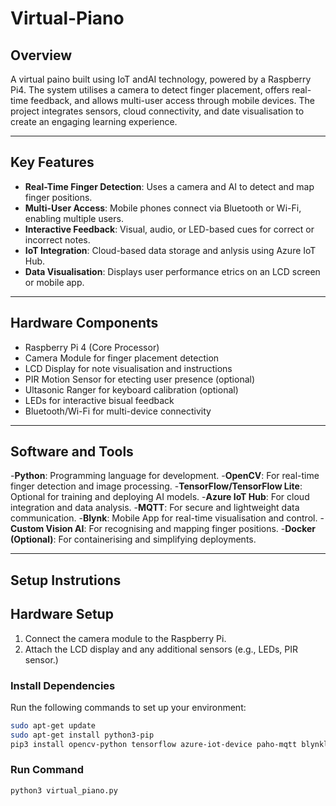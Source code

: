 # Virtual-Piano

## Overview
A virtual paino built using IoT andAI technology, powered by a Raspberry Pi4. The system utilises a camera to detect finger placement, offers real-time feedback, and allows multi-user access through mobile devices. The project integrates sensors, cloud connectivity, and date visualisation to create an engaging learning experience.

---

## Key Features
- **Real-Time Finger Detection**: Uses a camera and AI to detect and map finger positions.
- **Multi-User Access**: Mobile phones connect via Bluetooth or Wi-Fi, enabling multiple users.
- **Interactive Feedback**: Visual, audio, or LED-based cues for correct or incorrect notes.
- **IoT Integration**: Cloud-based data storage and anlysis using Azure IoT Hub.
- **Data Visualisation**: Displays user performance etrics on an LCD screen or mobile app.

---

## Hardware Components
- Raspberry Pi 4 (Core Processor)
- Camera Module for finger placement detection
- LCD Display for note visualisation and instructions
- PIR Motion Sensor for etecting user presence (optional)
- Ultasonic Ranger for keyboard calibration (optional)
- LEDs for interactive bisual feedback
- Bluetooth/Wi-Fi for multi-device connectivity

---

## Software and Tools
-**Python**: Programming language for development.
-**OpenCV**: For real-time finger detection and image processing.
-**TensorFlow/TensorFlow Lite**: Optional for training and deploying AI models.
-**Azure IoT Hub**: For cloud integration and data analysis.
-**MQTT**: For secure and lightweight data communication.
-**Blynk**: Mobile App for real-time visualisation and control.
-**Custom Vision AI**: For recognising and mapping finger positions.
-**Docker (Optional)**: For containerising and simplifying deployments.

---

## Setup Instrutions

## Hardware Setup
1. Connect the camera module to the Raspberry Pi.
2. Attach the LCD display and any additional sensors (e.g., LEDs, PIR sensor.)

### Install Dependencies
Run the following commands to set up your environment:
```bash
sudo apt-get update
sudo apt-get install python3-pip
pip3 install opencv-python tensorflow azure-iot-device paho-mqtt blynklib
```
### Run Command
```bash
python3 virtual_piano.py
```

